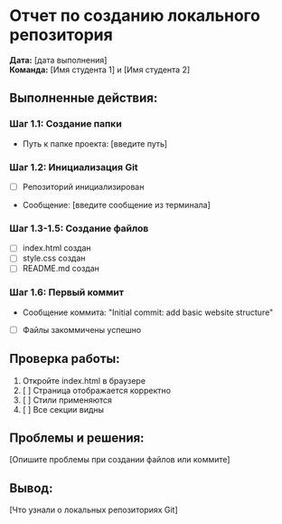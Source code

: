 # Отчет по созданию локального репозитория

**Дата:** [дата выполнения]  
**Команда:** [Имя студента 1] и [Имя студента 2]

## Выполненные действия:

### Шаг 1.1: Создание папки
- Путь к папке проекта: [введите путь]

### Шаг 1.2: Инициализация Git
- [ ] Репозиторий инициализирован
- Сообщение: [введите сообщение из терминала]

### Шаг 1.3-1.5: Создание файлов
- [ ] index.html создан
- [ ] style.css создан  
- [ ] README.md создан

### Шаг 1.6: Первый коммит
- Сообщение коммита: "Initial commit: add basic website structure"
- [ ] Файлы закоммичены успешно

## Проверка работы:
1. Откройте index.html в браузере
2. [ ] Страница отображается корректно
3. [ ] Стили применяются
4. [ ] Все секции видны

## Проблемы и решения:
[Опишите проблемы при создании файлов или коммите]

## Вывод:
[Что узнали о локальных репозиториях Git]